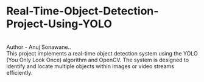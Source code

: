 # Real-Time-Object-Detection-Project-Using-YOLO
<br>
Author - Anuj Sonawane..
<br>
This project implements a real-time object detection system using the YOLO (You Only Look Once) algorithm and OpenCV. The system is designed to identify and locate multiple objects within images or video streams efficiently. 
